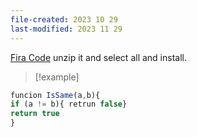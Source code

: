 ```yaml
---
file-created: 2023 10 29
last-modified: 2023 11 29
---
```

[Fira Code](https://github.com/tonsky/FiraCode) 
unzip it and select all and install. 

> [!example] 
> 
```js
funcion IsSame(a,b){
if (a != b){ retrun false}
return true
}
```

